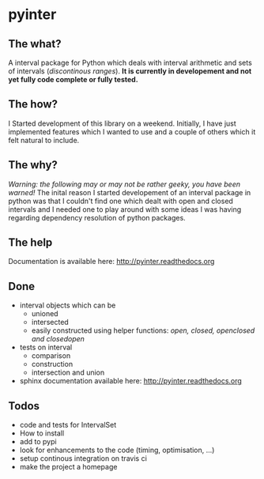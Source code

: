 pyinter
=======

The what?
---------
A interval package for Python which deals with interval arithmetic and sets of intervals (*discontinous ranges*). **It is currently in developement and not yet fully code complete or fully tested.**

The how?
--------
I Started development of this library on a weekend. Initially, I have just implemented features which I wanted to use and a couple of others which it felt natural to include.

The why?
--------
*Warning: the following may or may not be rather geeky, you have been warned!* The inital reason I started developement of an interval package in python was that I couldn't find one which dealt with open and closed intervals and I needed one to play around with some ideas I was having regarding dependency resolution of python packages.

The help
--------
Documentation is available here: http://pyinter.readthedocs.org

Done
----
- interval objects which can be
    - unioned
    - intersected
    - easily constructed using helper functions: *open, closed, openclosed and closedopen*
- tests on interval
    - comparison
    - construction
    - intersection and union
- sphinx documentation available here: http://pyinter.readthedocs.org

Todos
-----
- code and tests for IntervalSet
- How to install
- add to pypi
- look for enhancements to the code (timing, optimisation, ...)
- setup continous integration on travis ci
- make the project a homepage
